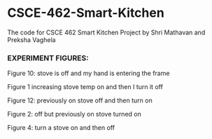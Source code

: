 # CSCE-462-Smart-Kitchen
The code for CSCE 462 Smart Kitchen Project by Shri Mathavan and Preksha Vaghela


### EXPERIMENT FIGURES:

Figure 10: stove is off and my hand is entering the frame 

Figure 1 increasing stove temp on and then I turn it off

Figure 12: previously on stove off and then turn on

Figure 2: off but previously on stove turned on 

Figure 4: turn a stove on and then off
